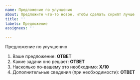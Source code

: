 ```yaml
---
name: Предложение по улучшению
about: Предложите что-то новое, чтобы сделать скрипт лучше
title: ''
labels: Предложение
assignees: ''

---
```


Предложение по улучшению
1. Ваше предложение: **ОТВЕТ**
2. Какие задачи оно решает: **ОТВЕТ**
3. Насколько по-вашему это необходимо: **X/10**
4. Дополнительные сведения (при необходимости): **ОТВЕТ**
